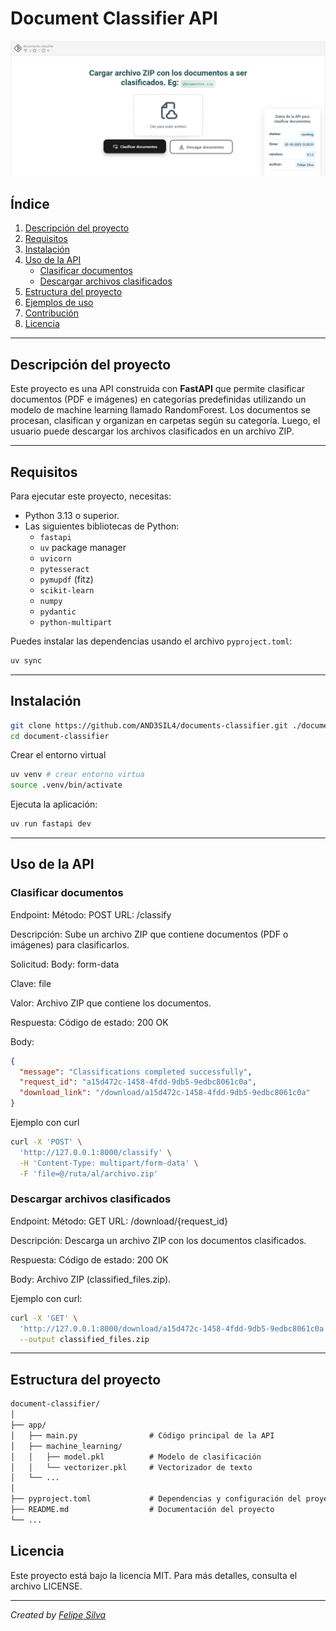 # Document Classifier API

![document-classifier](./images/document-classifier.png)

## Índice

1. [Descripción del proyecto](#descripción-del-proyecto)
2. [Requisitos](#requisitos)
3. [Instalación](#instalación)
4. [Uso de la API](#uso-de-la-api)
   - [Clasificar documentos](#clasificar-documentos)
   - [Descargar archivos clasificados](#descargar-archivos-clasificados)
5. [Estructura del proyecto](#estructura-del-proyecto)
6. [Ejemplos de uso](#ejemplos-de-uso)
7. [Contribución](#contribución)
8. [Licencia](#licencia)

---

## Descripción del proyecto

Este proyecto es una API construida con **FastAPI** que permite clasificar documentos (PDF e imágenes) en categorías predefinidas utilizando un modelo de machine learning llamado RandomForest. Los documentos se procesan, clasifican y organizan en carpetas según su categoría. Luego, el usuario puede descargar los archivos clasificados en un archivo ZIP.

---

## Requisitos

Para ejecutar este proyecto, necesitas:

- Python 3.13 o superior.
- Las siguientes bibliotecas de Python:
  - `fastapi`
  - `uv` package manager
  - `uvicorn`
  - `pytesseract`
  - `pymupdf` (fitz)
  - `scikit-learn`
  - `numpy`
  - `pydantic`
  - `python-multipart`

Puedes instalar las dependencias usando el archivo `pyproject.toml`:

```bash
uv sync
```

---

## Instalación

```bash
git clone https://github.com/AND3SIL4/documents-classifier.git ./document-classifier
cd document-classifier
```

Crear el entorno virtual

```bash
uv venv # crear entorno virtua
source .venv/bin/activate
```

Ejecuta la aplicación:

```bash
uv run fastapi dev
```

---

## Uso de la API

### Clasificar documentos

Endpoint:
Método: POST
URL: /classify

Descripción: Sube un archivo ZIP que contiene documentos (PDF o imágenes) para clasificarlos.

Solicitud:
Body: form-data

Clave: file

Valor: Archivo ZIP que contiene los documentos.

Respuesta:
Código de estado: 200 OK

Body:

```json
{
  "message": "Classifications completed successfully",
  "request_id": "a15d472c-1458-4fdd-9db5-9edbc8061c0a",
  "download_link": "/download/a15d472c-1458-4fdd-9db5-9edbc8061c0a"
}
```

Ejemplo con curl

```bash
curl -X 'POST' \
  'http://127.0.0.1:8000/classify' \
  -H 'Content-Type: multipart/form-data' \
  -F 'file=@/ruta/al/archivo.zip'
```

### Descargar archivos clasificados

Endpoint:
Método: GET
URL: /download/{request_id}

Descripción: Descarga un archivo ZIP con los documentos clasificados.

Respuesta:
Código de estado: 200 OK

Body: Archivo ZIP (classified_files.zip).

Ejemplo con curl:

```bash
curl -X 'GET' \
  'http://127.0.0.1:8000/download/a15d472c-1458-4fdd-9db5-9edbc8061c0a' \
  --output classified_files.zip
```

---

## Estructura del proyecto

```txt
document-classifier/
│
├── app/
│   ├── main.py                # Código principal de la API
│   ├── machine_learning/
│   │   ├── model.pkl          # Modelo de clasificación
│   │   └── vectorizer.pkl     # Vectorizador de texto
│   └── ...
│
├── pyproject.toml             # Dependencias y configuración del proyecto
├── README.md                  # Documentación del proyecto
└── ...
```

## Licencia

Este proyecto está bajo la licencia MIT. Para más detalles, consulta el archivo LICENSE.

---

_Created by [Felipe Silva](https://github.com/and3sil4)_
